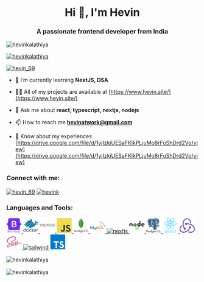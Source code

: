 <h1 align="center">Hi 👋, I'm Hevin</h1>
<h3 align="center">A passionate frontend developer from India</h3>

<p align="left"> <img src="https://komarev.com/ghpvc/?username=hevinkalathiya&label=Profile%20views&color=0e75b6&style=flat" alt="hevinkalathiya" /> </p>

<p align="left"> <a href="https://github.com/ryo-ma/github-profile-trophy"><img src="https://github-profile-trophy.vercel.app/?username=hevinkalathiya" alt="hevinkalathiya" /></a> </p>

<p align="left"> <a href="https://twitter.com/hevin_69" target="blank"><img src="https://img.shields.io/twitter/follow/hevin_69?logo=twitter&style=for-the-badge" alt="hevin_69" /></a> </p>

- 🌱 I’m currently learning **NextJS, DSA**

- 👨‍💻 All of my projects are available at [https://www.hevin.site/](https://www.hevin.site/)

- 💬 Ask me about **react, typescript, nextjs, nodejs**

- 📫 How to reach me **hevinatwork@gmail.com**

- 📄 Know about my experiences [https://drive.google.com/file/d/1yjIzkiUESaFKlkPLjuMo8rFuShDrd2Vo/view](https://drive.google.com/file/d/1yjIzkiUESaFKlkPLjuMo8rFuShDrd2Vo/view)

<h3 align="left">Connect with me:</h3>
<p align="left">
<a href="https://twitter.com/hevin_69" target="blank"><img align="center" src="https://raw.githubusercontent.com/rahuldkjain/github-profile-readme-generator/master/src/images/icons/Social/twitter.svg" alt="hevin_69" height="30" width="40" /></a>
<a href="https://linkedin.com/in/hevink" target="blank"><img align="center" src="https://raw.githubusercontent.com/rahuldkjain/github-profile-readme-generator/master/src/images/icons/Social/linked-in-alt.svg" alt="hevink" height="30" width="40" /></a>
</p>

<h3 align="left">Languages and Tools:</h3>
<p align="left"> <a href="https://getbootstrap.com" target="_blank" rel="noreferrer"> <img src="https://raw.githubusercontent.com/devicons/devicon/master/icons/bootstrap/bootstrap-plain-wordmark.svg" alt="bootstrap" width="40" height="40"/> </a> <a href="https://www.docker.com/" target="_blank" rel="noreferrer"> <img src="https://raw.githubusercontent.com/devicons/devicon/master/icons/docker/docker-original-wordmark.svg" alt="docker" width="40" height="40"/> </a> <a href="https://expressjs.com" target="_blank" rel="noreferrer"> <img src="https://raw.githubusercontent.com/devicons/devicon/master/icons/express/express-original-wordmark.svg" alt="express" width="40" height="40"/> </a> <a href="https://developer.mozilla.org/en-US/docs/Web/JavaScript" target="_blank" rel="noreferrer"> <img src="https://raw.githubusercontent.com/devicons/devicon/master/icons/javascript/javascript-original.svg" alt="javascript" width="40" height="40"/> </a> <a href="https://www.mongodb.com/" target="_blank" rel="noreferrer"> <img src="https://raw.githubusercontent.com/devicons/devicon/master/icons/mongodb/mongodb-original-wordmark.svg" alt="mongodb" width="40" height="40"/> </a> <a href="https://www.mysql.com/" target="_blank" rel="noreferrer"> <img src="https://raw.githubusercontent.com/devicons/devicon/master/icons/mysql/mysql-original-wordmark.svg" alt="mysql" width="40" height="40"/> </a> <a href="https://nextjs.org/" target="_blank" rel="noreferrer"> <img src="https://cdn.worldvectorlogo.com/logos/nextjs-2.svg" alt="nextjs" width="40" height="40"/> </a> <a href="https://nodejs.org" target="_blank" rel="noreferrer"> <img src="https://raw.githubusercontent.com/devicons/devicon/master/icons/nodejs/nodejs-original-wordmark.svg" alt="nodejs" width="40" height="40"/> </a> <a href="https://www.postgresql.org" target="_blank" rel="noreferrer"> <img src="https://raw.githubusercontent.com/devicons/devicon/master/icons/postgresql/postgresql-original-wordmark.svg" alt="postgresql" width="40" height="40"/> </a> <a href="https://reactjs.org/" target="_blank" rel="noreferrer"> <img src="https://raw.githubusercontent.com/devicons/devicon/master/icons/react/react-original-wordmark.svg" alt="react" width="40" height="40"/> </a> <a href="https://redux.js.org" target="_blank" rel="noreferrer"> <img src="https://raw.githubusercontent.com/devicons/devicon/master/icons/redux/redux-original.svg" alt="redux" width="40" height="40"/> </a> <a href="https://sass-lang.com" target="_blank" rel="noreferrer"> <img src="https://raw.githubusercontent.com/devicons/devicon/master/icons/sass/sass-original.svg" alt="sass" width="40" height="40"/> </a> <a href="https://tailwindcss.com/" target="_blank" rel="noreferrer"> <img src="https://www.vectorlogo.zone/logos/tailwindcss/tailwindcss-icon.svg" alt="tailwind" width="40" height="40"/> </a> <a href="https://www.typescriptlang.org/" target="_blank" rel="noreferrer"> <img src="https://raw.githubusercontent.com/devicons/devicon/master/icons/typescript/typescript-original.svg" alt="typescript" width="40" height="40"/> </a> </p>

<p><img align="center" src="https://github-readme-stats.vercel.app/api/top-langs?username=hevinkalathiya&show_icons=true&locale=en&layout=compact" alt="hevinkalathiya" /></p>

<p><img align="center" src="https://github-readme-streak-stats.herokuapp.com/?user=hevinkalathiya&" alt="hevinkalathiya" /></p>
